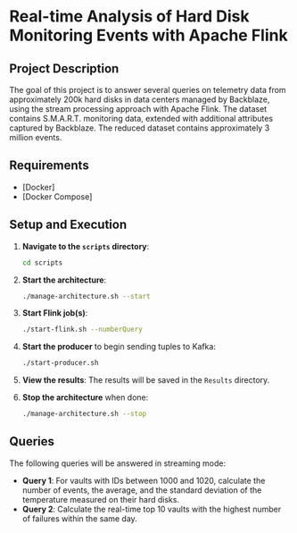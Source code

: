 # Real-time Analysis of Hard Disk Monitoring Events with Apache Flink

## Project Description
The goal of this project is to answer several queries on telemetry data from approximately 200k hard disks in data centers managed by Backblaze, using the stream processing approach with Apache Flink. The dataset contains S.M.A.R.T. monitoring data, extended with additional attributes captured by Backblaze. The reduced dataset contains approximately 3 million events.


## Requirements
- [Docker]
- [Docker Compose]

## Setup and Execution
1. **Navigate to the `scripts` directory**:
    ```sh
    cd scripts
    ```

2. **Start the architecture**:
    ```sh
    ./manage-architecture.sh --start
    ```

3. **Start Flink job(s)**:
    ```sh
    ./start-flink.sh --numberQuery
    ```

4. **Start the producer** to begin sending tuples to Kafka:
    ```sh
    ./start-producer.sh
    ```

5. **View the results**:
    The results will be saved in the `Results` directory.

6. **Stop the architecture** when done:
    ```sh
    ./manage-architecture.sh --stop
    ```

## Queries
The following queries will be answered in streaming mode:

- **Query 1**: For vaults with IDs between 1000 and 1020, calculate the number of events, the average, and the standard deviation of the temperature measured on their hard disks.
- **Query 2**: Calculate the real-time top 10 vaults with the highest number of failures within the same day.
